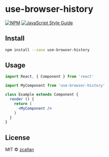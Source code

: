 # use-browser-history

> 

[![NPM](https://img.shields.io/npm/v/use-browser-history.svg)](https://www.npmjs.com/package/use-browser-history) [![JavaScript Style Guide](https://img.shields.io/badge/code_style-standard-brightgreen.svg)](https://standardjs.com)

## Install

```bash
npm install --save use-browser-history
```

## Usage

```jsx
import React, { Component } from 'react'

import MyComponent from 'use-browser-history'

class Example extends Component {
  render () {
    return (
      <MyComponent />
    )
  }
}
```

## License

MIT © [zcallan](https://github.com/zcallan)
